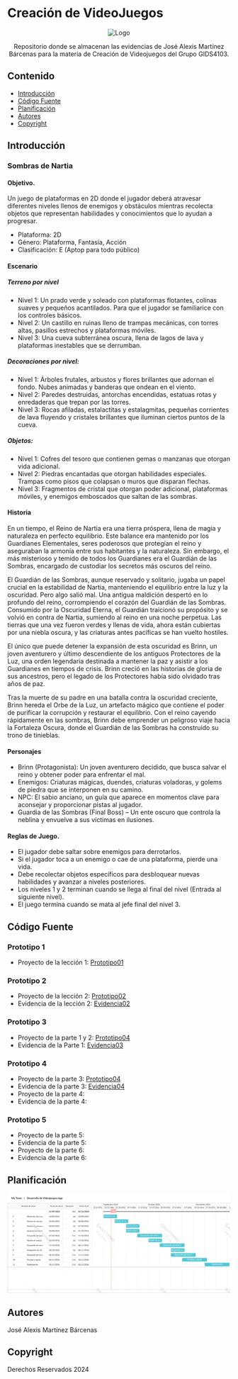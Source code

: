 # Creación de VideoJuegos

<p align="center">
    <img src="https://t4.ftcdn.net/jpg/06/52/63/63/360_F_652636322_bKvcBx9r6RCtDaiTcTRRB4tiJzDXK7u7.jpg" alt="Logo" width=540 height=300>

  <p align="center">
    Repositorio donde se almacenan las evidencias de José Alexis Martínez Bárcenas para la materia de Creación de Videojuegos del Grupo GIDS4103.
  </p>
</p>

## Contenido

- [Introducción](#introducción)
- [Código Fuente](#código-fuente)
- [Planificación](#planificación)
- [Autores](#autores)
- [Copyright](#copyright)

## Introducción

### Sombras de Nartia

#### Objetivo.

Un juego de plataformas en 2D donde el jugador deberá atravesar diferentes niveles llenos de enemigos y obstáculos mientras recolecta objetos que representan habilidades y conocimientos que lo ayudan a progresar.

- Plataforma: 2D
- Género: Plataforma, Fantasía, Acción
- Clasificación: E (Aptop para todo público)

#### Escenario

##### Terreno por nivel

- Nivel 1: Un prado verde y soleado con plataformas flotantes, colinas suaves y pequeños acantilados. Para que el jugador se familiarice con los controles básicos.
- Nivel 2: Un castillo en ruinas lleno de trampas mecánicas, con torres altas, pasillos estrechos y plataformas móviles.
- Nivel 3: Una cueva subterránea oscura, llena de lagos de lava y plataformas inestables que se derrumban.

##### Decoraciones por nivel:

- Nivel 1: Árboles frutales, arbustos y flores brillantes que adornan el fondo. Nubes animadas y banderas que ondean en el viento.
- Nivel 2: Paredes destruidas, antorchas encendidas, estatuas rotas y enredaderas que trepan por las torres.
- Nivel 3: Rocas afiladas, estalactitas y estalagmitas, pequeñas corrientes de lava fluyendo y cristales brillantes que iluminan ciertos puntos de la cueva.

##### Objetos:

- Nivel 1: Cofres del tesoro que contienen gemas o manzanas que otorgan vida adicional.
- Nivel 2: Piedras encantadas que otorgan habilidades especiales. Trampas como pisos que colapsan o muros que disparan flechas.
- Nivel 3: Fragmentos de cristal que otorgan poder adicional, plataformas móviles, y enemigos emboscados que saltan de las sombras.

#### Historia

En un tiempo, el Reino de Nartia era una tierra próspera, llena de magia y naturaleza en perfecto equilibrio. Este balance era mantenido por los Guardianes Elementales, seres poderosos que protegían el reino y aseguraban la armonía entre sus habitantes y la naturaleza. Sin embargo, el más misterioso y temido de todos los Guardianes era el Guardián de las Sombras, encargado de custodiar los secretos más oscuros del reino.

El Guardián de las Sombras, aunque reservado y solitario, jugaba un papel crucial en la estabilidad de Nartia, manteniendo el equilibrio entre la luz y la oscuridad. Pero algo salió mal. Una antigua maldición despertó en lo profundo del reino, corrompiendo el corazón del Guardián de las Sombras. Consumido por la Oscuridad Eterna, el Guardián traicionó su propósito y se volvió en contra de Nartia, sumiendo al reino en una noche perpetua. Las tierras que una vez fueron verdes y llenas de vida, ahora están cubiertas por una niebla oscura, y las criaturas antes pacíficas se han vuelto hostiles.

El único que puede detener la expansión de esta oscuridad es Brinn, un joven aventurero y último descendiente de los antiguos Protectores de la Luz, una orden legendaria destinada a mantener la paz y asistir a los Guardianes en tiempos de crisis. Brinn creció en las historias de gloria de sus ancestros, pero el legado de los Protectores había sido olvidado tras años de paz.

Tras la muerte de su padre en una batalla contra la oscuridad creciente, Brinn hereda el Orbe de la Luz, un artefacto mágico que contiene el poder de purificar la corrupción y restaurar el equilibrio. Con el reino cayendo rápidamente en las sombras, Brinn debe emprender un peligroso viaje hacia la Fortaleza Oscura, donde el Guardián de las Sombras ha construido su trono de tinieblas.

#### Personajes

- Brinn (Protagonista): Un joven aventurero decidido, que busca salvar el reino y obtener poder para enfrentar el mal.
- Enemigos: Criaturas mágicas, duendes, criaturas voladoras, y golems de piedra que se interponen en su camino.
- NPC: El sabio anciano, un guía que aparece en momentos clave para aconsejar y proporcionar pistas al jugador.
- Guardia de las Sombras (Final Boss) – Un ente oscuro que controla la neblina y envuelve a sus víctimas en ilusiones.

#### Reglas de Juego.

- El jugador debe saltar sobre enemigos para derrotarlos.
- Si el jugador toca a un enemigo o cae de una plataforma, pierde una vida.
- Debe recolectar objetos específicos para desbloquear nuevas habilidades y avanzar a niveles posteriores.
- Los niveles 1 y 2 terminan cuando se llega al final del nivel (Entrada al siguiente nivel).
- El juego termina cuando se mata al jefe final del nivel 3.

## Código Fuente

### Prototipo 1

- Proyecto de la lección 1: [Prototipo01](./lecciones/assets/Prototipo01.unitypackage)

### Prototipo 2

- Proyecto de la lección 2: [Prototipo02](./lecciones/assets/Prototipo02.unitypackage)
- Evidencia de la lección 2: [Evidencia02](./lecciones/evidencia/Prototipo2-Evidencia.pdf)

### Prototipo 3

- Proyecto de la parte 1 y 2: [Prototipo04](./lecciones/assets/Prototipo03.unitypackage)
- Evidencia de la Parte 1: [Evidencia03](./lecciones/evidencia/Prototipo3.pdf)

### Prototipo 4

- Proyecto de la parte 3: [Prototipo04](./lecciones/assets/Prototipo04P1.unitypackage)
- Evidencia de la parte 3: [Evidencia04](./lecciones/evidencia/Prototipo04P1.pdf)
- Proyecto de la parte 4:
- Evidencia de la parte 4:

### Prototipo 5

- Proyecto de la parte 5:
- Evidencia de la parte 5:
- Proyecto de la parte 6:
- Evidencia de la parte 6:

## Planificación

![Plan](./lecciones/Desarrollo%20de%20Videojuegos.png)

## Autores

José Alexis Martínez Bárcenas

## Copyright

Derechos Reservados 2024
